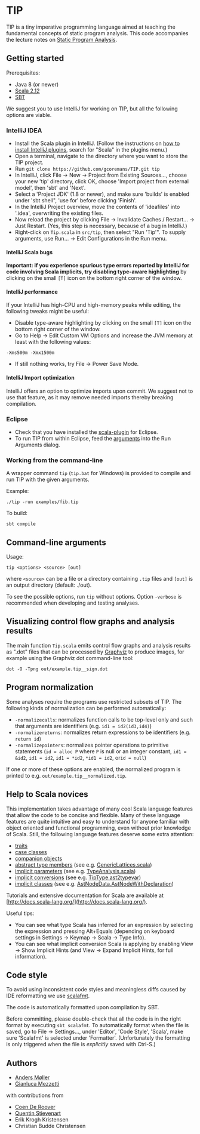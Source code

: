 # TIP

TIP is a tiny imperative programming language aimed at teaching the
fundamental concepts of static program analysis. This code accompanies the
lecture notes on [Static Program Analysis](http://cs.au.dk/~amoeller/spa/).

## Getting started

Prerequisites:
- Java 8 (or newer)
- [Scala 2.12](http://www.scala-lang.org/download/)
- [SBT](http://www.scala-sbt.org/)

We suggest you to use IntelliJ for working on TIP, but all the following
options are viable.

### IntelliJ IDEA

- Install the Scala plugin in IntelliJ. (Follow the instructions on [how to install IntelliJ plugins](https://www.jetbrains.com/help/idea/installing-updating-and-uninstalling-repository-plugins.html), search for "Scala" in the plugins menu.)
- Open a terminal, navigate to the directory where you want to store the TIP project.
- Run `git clone https://github.com/gcoremans/TIP.git tip`
- In IntelliJ, click File -> New -> Project from Existing Sources..., choose your new 'tip' directory, click OK, choose 'Import project from external model', then 'sbt' and 'Next'.
- Select a 'Project JDK' (1.8 or newer), and make sure 'builds' is enabled under 'sbt shell", 'use for' before clicking 'Finish'.
- In the IntelliJ Project overview, move the contents of 'ideafiles' into '.idea', overwriting the existing files.
- Now reload the project by clicking File -> Invalidate Caches / Restart... -> Just Restart. (Yes, this step is necessary, because of a bug in IntelliJ.)
- Right-click on `Tip.scala` in `src/tip`, then select "Run 'Tip'". To supply arguments, use Run... -> Edit Configurations in the Run menu.
  
#### IntelliJ Scala bugs

**Important: if you experience spurious type errors reported by IntelliJ for code involving Scala implicits, try disabling type-aware highlighting**
by clicking on the small `[T]` icon on the bottom right corner of the window.

#### IntelliJ performance

If your IntelliJ has high-CPU and high-memory peaks while editing, the
following tweaks might be useful:

- Disable type-aware highlighting by clicking on the small `[T]` icon on the
  bottom right corner of the window.
- Go to Help -> Edit Custom VM Options and increase the JVM memory at least
  with the following values:
```
-Xms500m -Xmx1500m
```
- If still nothing works, try File -> Power Save Mode.

#### IntelliJ Import optimization

IntelliJ offers an option to optimize imports upon commit. We suggest not to
use that feature, as it may remove needed imports thereby breaking
compilation.

### Eclipse

- Check that you have installed the [scala-plugin](http://scala-ide.org/) for
  Eclipse.
- To run TIP from within Eclipse, feed the [arguments](#tipcmd) into the Run
  Arguments dialog.

### Working from the command-line

A wrapper command `tip` (`tip.bat` for Windows) is provided to compile and run
TIP with the given arguments.

Example:
```
./tip -run examples/fib.tip
```

To build:
```
sbt compile
```

## Command-line arguments <a name="tipcmd"></a>

Usage:
```
tip <options> <source> [out]
```
where `<source>` can be a file or a directory containing `.tip` files and
`[out]` is an output directory (default: ./out).

To see the possible options, run `tip` without options.
Option `-verbose` is recommended when developing and testing analyses.

## Visualizing control flow graphs and analysis results

The main function `Tip.scala` emits control flow graphs and analysis results as ".dot" files 
that can be processed by [Graphviz](https://www.graphviz.org/) to produce images, for example using the Graphviz dot command-line tool:
```
dot -O -Tpng out/example.tip__sign.dot
```

## Program normalization

Some analyses require the programs use restricted subsets of TIP. 
The following kinds of normalization can be performed automatically:

- `-normalizecalls`: 
  normalizes function calls to be top-level only and such that arguments are identifiers 
  (e.g. `id1 = id2(id3,id4)`)
- `-normalizereturns`: 
  normalizes return expressions to be identifiers 
  (e.g. `return id`)
- `-normalizepointers`: 
  normalizes pointer operations to primitive statements
  (`id = alloc P` where `P` is null or an integer constant, `id1 = &id2`, `id1 = id2`, `id1 = *id2`, `*id1 = id2`, or`id = null`) 
 
If one or more of these options are enabled, the normalized program is printed to e.g. `out/example.tip__normalized.tip`. 
 
## Help to Scala novices

This implementation takes advantage of many cool Scala language features that allow the code to be concise and flexible. 
Many of these language features are quite intuitive and easy to understand for anyone familiar with 
object oriented and functional programming, even without prior knowledge of Scala.
Still, the following language features deserve some extra attention:

- [traits](https://docs.scala-lang.org/tour/traits.html)
- [case classes](https://docs.scala-lang.org/tour/case-classes.html)
- [companion objects](https://docs.scala-lang.org/tour/singleton-objects.html)
- [abstract type members](https://docs.scala-lang.org/tour/abstract-types.html) (see e.g. [GenericLattices.scala](src/tip/lattices/GenericLattices.scala))
- [implicit parameters](https://docs.scala-lang.org/tour/implicit-parameters.html) (see e.g. [TypeAnalysis.scala](src/tip/analysis/TypeAnalysis.scala))
- [implicit conversions](https://docs.scala-lang.org/tour/implicit-conversions.html) (see e.g. [TipType.ast2typevar](src/tip/types/Types.scala))
- [implicit classes](https://docs.scala-lang.org/overviews/core/implicit-classes.html) (see e.g. [AstNodeData.AstNodeWithDeclaration](src/tip/ast/AstNodeData.scala))

Tutorials and extensive documentation for Scala are available at [http://docs.scala-lang.org/](http://docs.scala-lang.org/).

Useful tips: 
  - You can see what type Scala has inferred for an expression by selecting the expression and pressing Alt+Equals 
(depending on keyboard settings in Settings -> Keymap -> Scala -> Type Info).
  - You can see what implicit conversion Scala is applying by enabling View -> Show Implicit Hints (and View -> Expand Implicit Hints, for full information).

## Code style

To avoid using inconsistent code styles and meaningless diffs caused
by IDE reformatting we use [scalafmt](http://scalameta.org/scalafmt/).

The code is automatically formatted upon compilation by SBT.

Before committing, please double-check that all the code is in the right format by executing `sbt scalafmt`. 
To automatically format when the file is saved, go to File -> Settings..., under 'Editor', 'Code Style', 'Scala', make sure 'Scalafmt' is selected under 'Formatter'. (Unfortunately the formatting is only triggered when the file is *explicitly* saved with Ctrl-S.)

## Authors

- [Anders M&oslash;ller](http://cs.au.dk/~amoeller/)
- [Gianluca Mezzetti](http://gmezzetti.name/)

with contributions from

- [Coen De Roover](http://soft.vub.ac.be/~cderoove/)
- [Quentin Stievenart](http://awesom.eu/~acieroid/)
- Erik Krogh Kristensen
- Christian Budde Christensen
